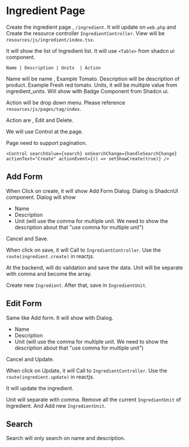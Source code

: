 # Ingredient Page

Create the ingredient page , `/ingredient`. It will update on `web.php` and Create the resource controller `IngredientController`. View will be `resources/js/ingredient/index.tsx`.

It will show the list of Ingredient list. It will use `<Table>` from shadcn ui component.

`Name | Description | Units  | Action`

Name will be name , Example Tomato.
Description will be description of product. Example Fresh red tomato.
Units, it will be multiple value from ingredient_units. Will show with Badge Component from Shadcn ui.

Action will be drop down menu. Please reference `resources/js/pages/tag/index`.

Action are , Edit and Delete.

We will use Control at the page.

Page need to support pagination.

```tsx
<Control searchValue={search} onSearchChange={handleSearchChange} actionText="Create" actionEvent={() => setShowCreate(true)} />
```

## Add Form

When Click on create, it will show Add Form Dialog. Dialog is ShadcnUI component. Dialog will show

- Name
- Description
- Unit (will use the comma for multiple unit. We need to show the description about that "use comma for multiple unit")

Cancel and Save.

When click on save, it will Call to `IngredientController`. Use the `route(ingredient.create)` in reactjs.

At the backend, will do validation and save the data. Unit will be separate with comma and become the array.

Create new `Ingredient`. After that, save in `IngredientUnit`.

## Edit Form

Same like Add form. It will show with Dialog.

- Name
- Description
- Unit (will use the comma for multiple unit. We need to show the description about that "use comma for multiple unit")

Cancel and Update.

When click on Update, it will Call to `IngredientController`. Use the `route(ingredient.update)` in reactjs.

It will update the ingredient.

Unit will separate with comma. Remove all the current `IngredientUnit` of Ingredient. And Add new `IngredientUnit`.

## Search

Search will only search on name and description.
